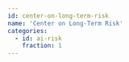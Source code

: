 ```yaml
---
id: center-on-long-term-risk
name: 'Center on Long-Term Risk'
categories:
  - id: ai-risk
    fraction: 1
---
```

